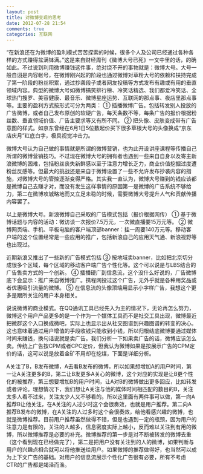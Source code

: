 ```yaml
---
layout: post
title: 对微博变现的思考
date: 2012-07-28 21:54
comments: true
categories: 互联网
---
```

“在新浪还在为微博的盈利模式苦苦探索的时候，很多个人及公司已经通过各种各样的方式赚得盆满钵满。”这是来自财经周刊《微博大号已死》一文中里的话，的确如此。不过说到利用微博赚钱这件事，绝对绕不开的事物就是：微博大号。大号一般自诩是内容帐号，在微博刚兴起的阶段也通过微博对草粉大号的依赖和扶持完成了第一阶段的粉丝积累，通过抄袭段子或者网友投稿等方式发布有趣或有用的垂直领域内容。典型的微博大号如微博搞笑排行榜、冷笑话精选、我们都爱冷笑话、全球热门搜罗、美容健康、最音乐、微博星座运势、互联网的那点事、夜店里那点事等。主要的盈利方式按形式可分为两类：
① 插播微博广告。包括转发别人投放的广告微博，或者自己发布原创的软硬广告，每天条数不等，每条广告的报价根据粉丝数、垂直领域价值、广告主要求等又有所不同。
② 把头像、皮肤变成带有广告意图的样式。如京东曾经在6月1日5位数起价买下很多草根大号的头像换成“京东店庆月”红底白字，极具视觉冲击力。

微博大号认为自己做的事情就是所谓的微博营销，也为此开设讲座课程等传播自己所谓的微博营销技巧。不过现在微博大号的拥有者也遇到一些来自自身以及寄主新浪微博的困难，包括粉丝丧失新鲜感以至于注意力增长乏力，商业价值挖掘过度遭粉丝反感等。但最大的挑战还是来自于微博设置了一些不允许发布抄袭内容的措施，对微博大号的管控逐渐变得严格。其实我一直认为，微博大号赚到的钱应该都是微博自己去赚才对，而没有发生这样事情的原因第一是微博的广告系统不够给力，第二在微博攻城略地而又立足未稳的时候，需要微博大号提升人气和贡献传播内容罢了。

以上是微博大号。新浪微博自己采取的广告模式包括（报价根据网传）
① 基于微博话题与内容的活动：微访谈一次报价7.5万元，一次微直播要15万元等。
② 微博网页端、手机、平板电脑的客户端顶部banner：挂一周要140万元等。移动客户端的这个位置经常是一些应用的推广，包括新浪自己的应用天气通、新浪视野等也出现过。

近期新浪又推出了一些新的广告模式包括
③ 按地域卖banner，比如把北京切分成很多个区域，每个区域的移动客户端广告个性化等。这个可以说是与LBS结合的广告售卖方式的一个创新。
④ 插播硬广到信息流，这个没什么好说的，广告微博底下会显示：推广来自微博推广。携程网投过这个广告，无外乎就是各种用奖品或者优惠吸引流量的微博。
⑤ 在信息流的头像顶端用显示小字样广告，我想这个更多是跟所关注的用户本身相关。

说说微博的商业模式。在QQ通讯工具已经先入为主的情况下，无论再怎么努力，微博这个用户产品更多的是一个作为一个媒体工具而不是社交工具出现，微博最近把微群这个入口换成微吧，实际上也显示出从社交图谱到兴趣图谱的转变的决心。这也意味着通过用户增值的手段收钱只能收到小钱，所以归根结底微博要通过媒体时间来赚钱，换句话说就是卖广告。我们分析一下如果卖广告的话，微博应该怎么卖。传统上广告按CPM或者CPC定价，但我认为微博如果是按展示广告的CPM定价的话，这可以说是放着金矿不用却在挖煤，下面是详细分析。

A关注了B，B发布微博，A去看B发布的微博，所以如果想增加A的用户时间，第一让A关注更多的B，第二让B发更多A关心的微博，这个对应的实现是让B更个性化的被推荐，第三想要增加B的用户时间，让A对B的微博做出更多回应，比如转发或者评论。理想情况下，我们想让A关注与他的媒体时间相匹配的数目的B，关注太多人看不过来，关注太少人又不够看的。所以这里面有两件事可以做，第一向A推荐B让他关注，在A关注的人过少时这个会很奏效，也就是用户推荐。第二向A推荐B发布的微博，在A关注的人过多时这个会很奏效，给他看感兴趣的微博，也就是微博推荐。目前用户推荐虽然做得不错，但是也遇到一定的瓶颈，因为用户的注意力是有限的，关注的人越多，信息密度实际上越小，反而难以关注到有用的微博，所以微博推荐是必要的补充。微博推荐的第一步是对不断被转发的微博去重（这个看到现在已经做完了），第二是把用户没有关注到的人的微博，如果判断与用户的兴趣点相合就可以将他推送给用户。如果微博的推荐做得好，也当然可以成为上下文广告的基础。对用户的信息流展示个性化广告很有必要，所有不考虑CTR的广告都是竭泽而渔。
